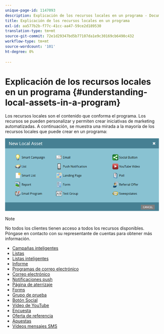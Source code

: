 ```yaml
---
unique-page-id: 1147093
description: Explicación de los recursos locales en un programa - Documentos de Marketo - Documentación del producto
title: Explicación de los recursos locales en un programa
exl-id: aa577b2b-f77c-41cc-aa47-59ce2d189530
translation-type: tm+mt
source-git-commit: 72e1d29347bd5b77107da1e9c30169cb6490c432
workflow-type: tm+mt
source-wordcount: '101'
ht-degree: 0%

---
```


# Explicación de los recursos locales en un programa {#understanding-local-assets-in-a-program}

Los recursos locales son el contenido que conforma el programa. Los recursos se pueden personalizar y permiten crear iniciativas de marketing automatizadas. A continuación, se muestra una mirada a la mayoría de los recursos locales que puede crear en un programa:

![](assets/one.png)

>[!NOTE]
>
>No todos los clientes tienen acceso a todos los recursos disponibles. Póngase en contacto con su representante de cuentas para obtener más información.

* [Campañas inteligentes](/help/marketo/product-docs/core-marketo-concepts/smart-campaigns/creating-a-smart-campaign/understanding-batch-and-trigger-smart-campaigns.md)
* [Listas](/help/marketo/product-docs/core-marketo-concepts/smart-lists-and-static-lists/static-lists/understanding-static-lists.md)
* [Listas inteligentes](/help/marketo/product-docs/core-marketo-concepts/smart-lists-and-static-lists/creating-a-smart-list/create-a-smart-list.md)
* [Informe](/help/marketo/product-docs/reporting/basic-reporting/report-types/report-type-overview.md)
* [Programas de correo electrónico](/help/marketo/product-docs/email-marketing/email-programs/creating-an-email-program/understanding-email-programs.md)
* [Correo electrónico](/help/marketo/product-docs/email-marketing/email-programs/email-program-actions/create-an-email-for-an-email-program.md)
* [Notificaciones push](/help/marketo/product-docs/mobile-marketing/push-notifications/understanding-push-notifications.md)
* [Página de aterrizaje](/help/marketo/product-docs/demand-generation/landing-pages/understanding-landing-pages/understanding-free-form-vs-guided-landing-pages.md)
* [Forms](/help/marketo/product-docs/demand-generation/forms/creating-a-form/create-a-form.md)
* [Grupo de prueba](/help/marketo/product-docs/demand-generation/landing-pages/understanding-landing-pages/landing-page-test-groups.md)
* [Botón Social](/help/marketo/product-docs/demand-generation/landing-pages/free-form-landing-pages/add-a-social-button-to-a-free-form-landing-page.md)
* [Vídeo de YouTube](/help/marketo/product-docs/demand-generation/social/social-functions/add-a-video.md)
* [Encuesta](/help/marketo/product-docs/demand-generation/social/creating-a-poll/create-a-poll.md)
* [Oferta de referencia](/help/marketo/product-docs/demand-generation/social/referral-offers/create-a-referral-offer.md)
* [Apuestas](/help/marketo/product-docs/demand-generation/social/sweepstakes/create-sweepstakes.md)
* [Vídeos mensajes SMS](/help/marketo/product-docs/mobile-marketing/vibes-sms-messages/create-a-vibes-sms-message.md)
